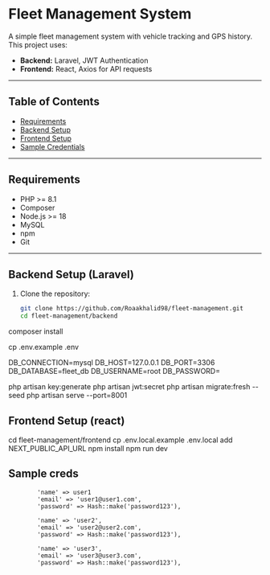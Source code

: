# Fleet Management System

A simple fleet management system with vehicle tracking and GPS history. This project uses:

- **Backend:** Laravel, JWT Authentication
- **Frontend:** React, Axios for API requests

---

## Table of Contents

- [Requirements](#requirements)
- [Backend Setup](#backend-setup)
- [Frontend Setup](#frontend-setup)
- [Sample Credentials](#sample-credentials)



---

## Requirements

- PHP >= 8.1
- Composer
- Node.js >= 18
- MySQL
- npm
- Git

---

## Backend Setup (Laravel)

1. Clone the repository:
   ```bash
   git clone https://github.com/Roaakhalid98/fleet-management.git
   cd fleet-management/backend
   
   
composer install

cp .env.example .env

DB_CONNECTION=mysql
DB_HOST=127.0.0.1
DB_PORT=3306
DB_DATABASE=fleet_db
DB_USERNAME=root
DB_PASSWORD=

php artisan key:generate
php artisan jwt:secret
php artisan migrate:fresh --seed
php artisan serve --port=8001

## Frontend Setup (react)

cd fleet-management/frontend
cp .env.local.example .env.local
add NEXT_PUBLIC_API_URL
npm install
npm run dev


## Sample creds

            'name' => user1
            'email' => 'user1@user1.com',
            'password' => Hash::make('password123'),
            
            'name' => 'user2',
            'email' => 'user2@user2.com',
            'password' => Hash::make('password123'),
            
            'name' => 'user3',
            'email' => 'user3@user3.com',
            'password' => Hash::make('password123'),
